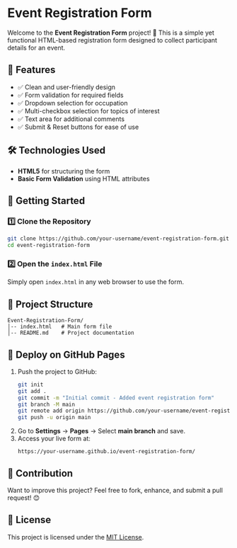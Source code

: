 # Event Registration Form

Welcome to the **Event Registration Form** project! 🎉 This is a simple yet functional HTML-based registration form designed to collect participant details for an event.

## 📌 Features
- ✅ Clean and user-friendly design
- ✅ Form validation for required fields
- ✅ Dropdown selection for occupation
- ✅ Multi-checkbox selection for topics of interest
- ✅ Text area for additional comments
- ✅ Submit & Reset buttons for ease of use

## 🛠 Technologies Used
- **HTML5** for structuring the form
- **Basic Form Validation** using HTML attributes

## 🚀 Getting Started
### 1️⃣ Clone the Repository
```sh
git clone https://github.com/your-username/event-registration-form.git
cd event-registration-form
```
### 2️⃣ Open the `index.html` File
Simply open `index.html` in any web browser to use the form.

## 📂 Project Structure
```
Event-Registration-Form/
│-- index.html   # Main form file
│-- README.md    # Project documentation
```

## 🚀 Deploy on GitHub Pages
1. Push the project to GitHub:
   ```sh
   git init
   git add .
   git commit -m "Initial commit - Added event registration form"
   git branch -M main
   git remote add origin https://github.com/your-username/event-registration-form.git
   git push -u origin main
   ```
2. Go to **Settings** → **Pages** → Select **main branch** and save.
3. Access your live form at:
   ```
   https://your-username.github.io/event-registration-form/
   ```

## 🤝 Contribution
Want to improve this project? Feel free to fork, enhance, and submit a pull request! 😊

## 📜 License
This project is licensed under the [MIT License](LICENSE).

